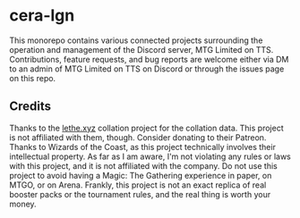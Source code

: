 # cera-lgn

This monorepo contains various connected projects surrounding the operation and management of the Discord server, MTG Limited on TTS.  
Contributions, feature requests, and bug reports are welcome either via DM to an admin of MTG Limited on TTS on Discord or through the issues page on this repo.

## Credits

Thanks to the [lethe.xyz](https://www.lethe.xyz/mtg/collation/index.html) collation project for the collation data. This project is not affiliated with them, though. Consider donating to their Patreon.  
Thanks to Wizards of the Coast, as this project technically involves their intellectual property. As far as I am aware, I'm not violating any rules or laws with this project, and it is not affiliated with the company. Do not use this project to avoid having a Magic: The Gathering experience in paper, on MTGO, or on Arena. Frankly, this project is not an exact replica of real booster packs or the tournament rules, and the real thing is worth your money.
